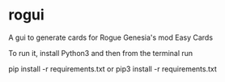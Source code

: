 # rogui
A gui to generate cards for Rogue Genesia's mod Easy Cards

To run it, install Python3 and then from the terminal run

pip install -r requirements.txt
or
pip3 install -r requirements.txt
